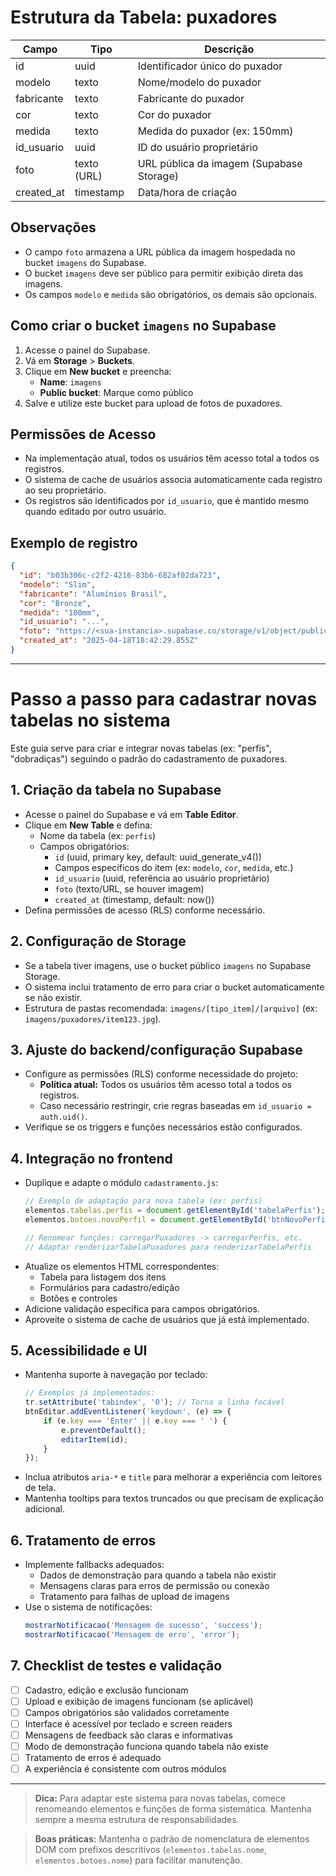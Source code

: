 # Estrutura da Tabela: puxadores

| Campo       | Tipo         | Descrição                                 |
|-------------|--------------|-------------------------------------------|
| id          | uuid         | Identificador único do puxador            |
| modelo      | texto        | Nome/modelo do puxador                    |
| fabricante  | texto        | Fabricante do puxador                     |
| cor         | texto        | Cor do puxador                            |
| medida      | texto        | Medida do puxador (ex: 150mm)             |
| id_usuario  | uuid         | ID do usuário proprietário                |
| foto        | texto (URL)  | URL pública da imagem (Supabase Storage)  |
| created_at  | timestamp    | Data/hora de criação                      |

## Observações
- O campo `foto` armazena a URL pública da imagem hospedada no bucket `imagens` do Supabase.
- O bucket `imagens` deve ser público para permitir exibição direta das imagens.
- Os campos `modelo` e `medida` são obrigatórios, os demais são opcionais.

## Como criar o bucket `imagens` no Supabase
1. Acesse o painel do Supabase.
2. Vá em **Storage** > **Buckets**.
3. Clique em **New bucket** e preencha:
   - **Name**: `imagens`
   - **Public bucket**: Marque como público
4. Salve e utilize este bucket para upload de fotos de puxadores.

## Permissões de Acesso
- Na implementação atual, todos os usuários têm acesso total a todos os registros.
- O sistema de cache de usuários associa automaticamente cada registro ao seu proprietário.
- Os registros são identificados por `id_usuario`, que é mantido mesmo quando editado por outro usuário.

## Exemplo de registro
```json
{
  "id": "b03b306c-c2f2-4216-83b6-682af02da723",
  "modelo": "Slim",
  "fabricante": "Alumínios Brasil",
  "cor": "Bronze",
  "medida": "100mm",
  "id_usuario": "...",
  "foto": "https://<sua-instancia>.supabase.co/storage/v1/object/public/imagens/puxadores/slim-123.jpg",
  "created_at": "2025-04-18T18:42:29.855Z"
}
```

---

# Passo a passo para cadastrar novas tabelas no sistema

Este guia serve para criar e integrar novas tabelas (ex: "perfis", "dobradiças") seguindo o padrão do cadastramento de puxadores.

## 1. Criação da tabela no Supabase
- Acesse o painel do Supabase e vá em **Table Editor**.
- Clique em **New Table** e defina:
  - Nome da tabela (ex: `perfis`)
  - Campos obrigatórios:
    - `id` (uuid, primary key, default: uuid_generate_v4())
    - Campos específicos do item (ex: `modelo`, `cor`, `medida`, etc.)
    - `id_usuario` (uuid, referência ao usuário proprietário)
    - `foto` (texto/URL, se houver imagem)
    - `created_at` (timestamp, default: now())
- Defina permissões de acesso (RLS) conforme necessário.

## 2. Configuração de Storage
- Se a tabela tiver imagens, use o bucket público `imagens` no Supabase Storage.
- O sistema inclui tratamento de erro para criar o bucket automaticamente se não existir.
- Estrutura de pastas recomendada: `imagens/[tipo_item]/[arquivo]` (ex: `imagens/puxadores/item123.jpg`).

## 3. Ajuste do backend/configuração Supabase
- Configure as permissões (RLS) conforme necessidade do projeto:
  - **Política atual:** Todos os usuários têm acesso total a todos os registros.
  - Caso necessário restringir, crie regras baseadas em `id_usuario = auth.uid()`.
- Verifique se os triggers e funções necessários estão configurados.

## 4. Integração no frontend
- Duplique e adapte o módulo `cadastramento.js`:
  ```javascript
  // Exemplo de adaptação para nova tabela (ex: perfis)
  elementos.tabelas.perfis = document.getElementById('tabelaPerfis');
  elementos.botoes.novoPerfil = document.getElementById('btnNovoPerfil');
  
  // Renomear funções: carregarPuxadores -> carregarPerfis, etc.
  // Adaptar renderizarTabelaPuxadores para renderizarTabelaPerfis
  ```
- Atualize os elementos HTML correspondentes:
  - Tabela para listagem dos itens
  - Formulários para cadastro/edição
  - Botões e controles
- Adicione validação específica para campos obrigatórios.
- Aproveite o sistema de cache de usuários que já está implementado.

## 5. Acessibilidade e UI
- Mantenha suporte à navegação por teclado:
  ```javascript
  // Exemplos já implementados:
  tr.setAttribute('tabindex', '0'); // Torna a linha focável 
  btnEditar.addEventListener('keydown', (e) => {
      if (e.key === 'Enter' || e.key === ' ') {
          e.preventDefault();
          editarItem(id);
      }
  });
  ```
- Inclua atributos `aria-*` e `title` para melhorar a experiência com leitores de tela.
- Mantenha tooltips para textos truncados ou que precisam de explicação adicional.

## 6. Tratamento de erros
- Implemente fallbacks adequados:
  - Dados de demonstração para quando a tabela não existir
  - Mensagens claras para erros de permissão ou conexão
  - Tratamento para falhas de upload de imagens
- Use o sistema de notificações:
  ```javascript
  mostrarNotificacao('Mensagem de sucesso', 'success');
  mostrarNotificacao('Mensagem de erro', 'error');
  ```

## 7. Checklist de testes e validação
- [ ] Cadastro, edição e exclusão funcionam
- [ ] Upload e exibição de imagens funcionam (se aplicável)
- [ ] Campos obrigatórios são validados corretamente
- [ ] Interface é acessível por teclado e screen readers
- [ ] Mensagens de feedback são claras e informativas
- [ ] Modo de demonstração funciona quando tabela não existe
- [ ] Tratamento de erros é adequado
- [ ] A experiência é consistente com outros módulos

---

> **Dica:** Para adaptar este sistema para novas tabelas, comece renomeando elementos e funções de forma sistemática. Mantenha sempre a mesma estrutura de responsabilidades.

> **Boas práticas:** Mantenha o padrão de nomenclatura de elementos DOM com prefixos descritivos (`elementos.tabelas.nome`, `elementos.botoes.nome`) para facilitar manutenção.
